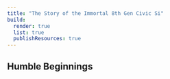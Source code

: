 ```yaml
---
title: "The Story of the Immortal 8th Gen Civic Si"
build:
  render: true
  list: true
  publishResources: true
---
```


## Humble Beginnings
